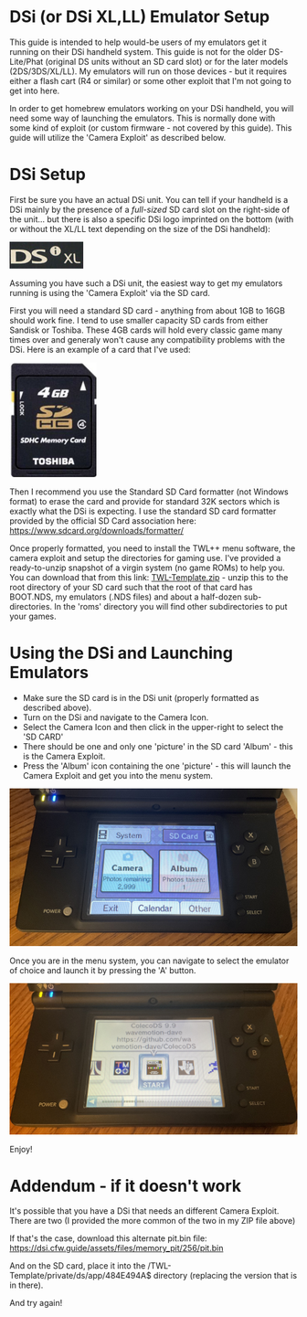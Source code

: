 # DSi (or DSi XL,LL) Emulator Setup
This guide is intended to help would-be users of my emulators get it running on their DSi handheld system. This guide is not for the older DS-Lite/Phat (original DS units without an SD card slot) or for the later models (2DS/3DS/XL/LL). My emulators will run on those devices - but it requires either a flash cart (R4 or similar) or some other exploit that I'm not going to get into here.

In order to get homebrew emulators working on your DSi handheld, you will need some way of launching the emulators. This is normally done with some kind of exploit (or custom firmware - not covered by this guide). This guide will utilize the 'Camera Exploit' as described below.

# DSi Setup

First be sure you have an actual DSi unit. You can tell if your handheld is a DSi mainly by the presence of a _full-sized_ SD card slot on the right-side of the unit... but there is also a specific DSi logo imprinted on the bottom (with or without the XL/LL text depending on the size of the DSi handheld):

![DSi Logo](https://github.com/wavemotion-dave/ds-emu-setup/blob/main/png/dsi-logo.png)

Assuming you have such a DSi unit, the easiest way to get my emulators running is using the 'Camera Exploit' via the SD card. 

First you will need a standard SD card - anything from about 1GB to 16GB should work fine. I tend to use smaller capacity SD cards from either Sandisk or Toshiba. These 4GB cards will hold every classic game many times over and generaly won't cause any compatibility problems with the DSi. Here is an example of a card that I've used:

![SD Card](https://github.com/wavemotion-dave/ds-emu-setup/blob/main/png/sdcard.png)

Then I recommend you use the Standard SD Card formatter (not Windows format) to erase the card and provide for standard 32K sectors which is exactly what the DSi is expecting. I use the standard SD card formatter provided by the official SD Card association here: https://www.sdcard.org/downloads/formatter/

Once properly formatted, you need to install the TWL++ menu software, the camera exploit and setup the directories for gaming use. I've provided a ready-to-unzip snapshot of a virgin system (no game ROMs) to help you. You can download that from this link:  [TWL-Template.zip](https://fastupload.io/667d05cf9fdc3ba8) - unzip this to the root directory of your SD card such that the root of that card has BOOT.NDS, my emulators (.NDS files) and about a half-dozen sub-directories. In the 'roms' directory you will find other subdirectories to put your games.

# Using the DSi and Launching Emulators

* Make sure the SD card is in the DSi unit (properly formatted as described above).
* Turn on the DSi and navigate to the Camera Icon.
* Select the Camera Icon and then click in the upper-right to select the 'SD CARD'
* There should be one and only one 'picture' in the SD card 'Album' - this is the Camera Exploit.
* Press the 'Album' icon containing the one 'picture' - this will launch the Camera Exploit and get you into the menu system.

![Camera](https://github.com/wavemotion-dave/ds-emu-setup/blob/main/png/camera.png)

Once you are in the menu system, you can navigate to select the emulator of choice and launch it by pressing the 'A' button.

![TWL Menu](https://github.com/wavemotion-dave/ds-emu-setup/blob/main/png/menu.png)

Enjoy!

# Addendum - if it doesn't work
It's possible that you have a DSi that needs an different Camera Exploit.  There are two (I provided the more common of the two in my ZIP file above)

If that's the case, download this alternate pit.bin file:  https://dsi.cfw.guide/assets/files/memory_pit/256/pit.bin 

And on the SD card, place it into the /TWL-Template/private/ds/app/484E494A$ directory (replacing the version that is in there).

And try again!


